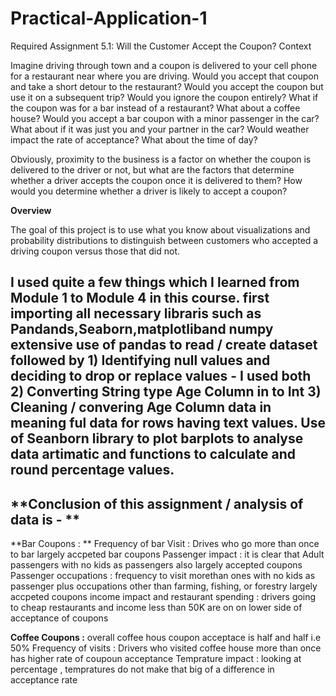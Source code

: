 # Practical-Application-1
Required Assignment 5.1: Will the Customer Accept the Coupon?
Context

Imagine driving through town and a coupon is delivered to your cell phone for a restaurant near where you are driving. Would you accept that coupon and take a short detour to the restaurant? Would you accept the coupon but use it on a subsequent trip? Would you ignore the coupon entirely? What if the coupon was for a bar instead of a restaurant? What about a coffee house? Would you accept a bar coupon with a minor passenger in the car? What about if it was just you and your partner in the car? Would weather impact the rate of acceptance? What about the time of day?

Obviously, proximity to the business is a factor on whether the coupon is delivered to the driver or not, but what are the factors that determine whether a driver accepts the coupon once it is delivered to them? How would you determine whether a driver is likely to accept a coupon?

**Overview**

The goal of this project is to use what you know about visualizations and probability distributions to distinguish between customers who accepted a driving coupon versus those that did not.

I used quite a few things which I learned from Module 1 to Module 4 in this course.
first importing all necessary libraris such as Pandands,Seaborn,matplotliband numpy
extensive use of pandas to read / create dataset followed by 
    1) Identifying null values and deciding to drop or replace values - I used both
    2) Converting String type Age Column in to Int
    3) Cleaning / convering Age Column data in meaning ful data for rows having text values.
Use of Seanborn library to plot barplots to analyse data
artimatic and functions to calculate and round percentage values.
------------------------------------------------------------------------------------------------------------
**Conclusion of this assignment / analysis of data is - **
------------------------------------------------------------------------------------------------------------
**Bar Coupons : **
Frequency of bar Visit : Drives who go more than once to bar largely accpeted bar coupons
Passenger impact : it is clear that Adult passengers with no kids as passengers also largely accepted coupons
Passenger occupations : frequency to visit morethan ones with no kids as passenger plus occupations other than farming, fishing, or forestry largely accpeted coupons
income impact and restaurant spending : drivers going to cheap restaurants and income less than 50K are on on lower side of acceptance of coupons

**Coffee Coupons :** 
overall coffee hous coupon acceptace is half and half i.e 50%
Frequency of visits : Drivers who visited coffee house more than once has higher rate of coupoun acceptance
Temprature impact : looking at percentage , tempratures do not make that big of a difference in acceptance rate
